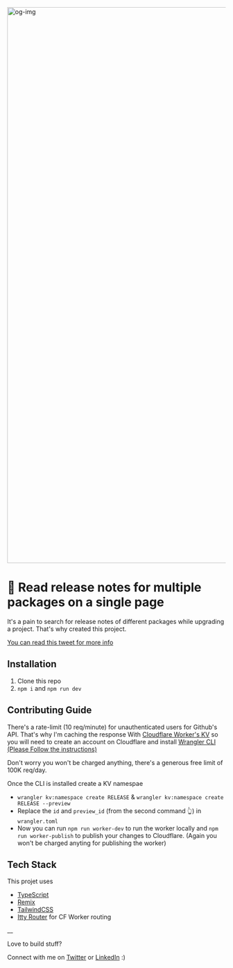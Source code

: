 <img width="1280" alt="og-img" src="https://user-images.githubusercontent.com/36589645/190708125-306d1d90-036a-4aab-a02a-02abfb76ded4.png">


# 📑 Read release notes for multiple packages on a single page


It's a pain to search for release notes of different packages while upgrading a project. That's why created this project. 

[You can read this tweet for more info](https://twitter.com/abhagsain/status/1569352819941216257)


## Installation

1. Clone this repo
2. `npm i` and `npm run dev` 

## Contributing Guide

There's a rate-limit (10 req/minute) for unauthenticated users for Github's API. 
That's why I'm caching the response With [Cloudflare Worker's KV](https://www.cloudflare.com/products/workers-kv/) so you will need to create an account on Cloudflare and install [Wrangler CLI (Please Follow the instructions)](https://developers.cloudflare.com/workers/wrangler/) 

Don't worry you won't be charged anything, there's a generous free limit of 100K req/day.

Once the CLI is installed create a KV namespae

- `wrangler kv:namespace create RELEASE` & `wrangler kv:namespace create RELEASE --preview`
- Replace the `id` and `preview_id` (from the second command 👆) in `wrangler.toml`
- Now you can run `npm run worker-dev` to run the worker locally and `npm run worker-publish` to publish your changes to Cloudflare. (Again you won't be charged anyting for publishing the worker)

## Tech Stack

This projet uses

- [TypeScript](https://typescriptlang.org/)
- [Remix](https://remix.run/docs/en/v1)
- [TailwindCSS](https://tailwindcss.com/)
- [Itty Router](https://github.com/kwhitley/itty-router) for CF Worker routing

__ 

Love to build stuff? 

Connect with me on [Twitter](https://twitter.com/abhagsain) or [LinkedIn](https://linkedin.com/in/anurag-bhagsain/) :)
